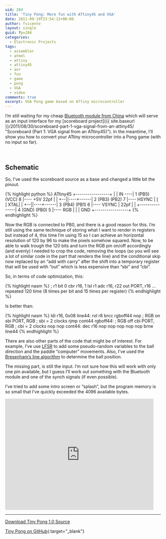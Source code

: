 ```yaml
---
uid: 284
title: 'Tiny Pong: More fun with ATtiny45 and VGA'
date: 2011-09-19T23:54:13+00:00
author: fvicente
layout: single
guid: ?p=284
categories:
  - Electronic Projects
tags:
  - assembler
  - atmel
  - attiny
  - attiny45
  - avr
  - fun
  - game
  - pong
  - VGA
  - video
comments: true
excerpt: VGA Pong game based on ATtiny microcontroller
---
```

I&#8217;m still waiting for my cheap [Bluetooth module from China](http://www.dealextreme.com/p/wireless-bluetooth-rs232-ttl-transceiver-module-80711 "Bluetooth Module") which will serve as an input interface for my [scoreboard project]({{ site.baseurl }}/2011/08/30/scoreboard-part-1-vga-signal-from-an-attiny45/ "Scoreboard (Part 1: VGA signal from an ATtiny45)"). In the meantime, I&#8217;ll show you how to convert your ATtiny microcontroller into a Pong game (with no input so far).

<figure class="half">
	<a title="Tiny Pong" href="{{ site.baseurl }}/images/tinypong/tinypong_01.jpg" target="_blank"><img src="{{ site.baseurl }}/images/tinypong/tinypong_01.jpg" alt="" title="Tiny Pong"/></a>
	<a title="Tiny Pong in the protoboard" href="{{ site.baseurl }}/images/tinypong/tinypong_02.jpg" target="_blank"><img src="{{ site.baseurl }}/images/tinypong/tinypong_02.jpg" alt="" title="Tiny Pong in the protoboard"/></a>
</figure>

<!--more-->

## Schematic

So, I&#8217;ve used the scoreboard source as a base and changed a little bit the pinout.

{% highlight python %}
                       ATtiny45
                  +-----------------+
                  |                 |
           IN ----| 1 (PB5) (VCC) 8 |---- +5V
    22pf          |                 |
  +--||----+------| 2 (PB3) (PB2) 7 |---- HSYNC
  |       [ ] XTAL|                 |
  +--||----+------| 3 (PB4) (PB1) 6 |---- VSYNC
  | 22pf          |                 |
  +---------------| 4 (GND) (PB0) 5 |---- RGB
  |               |                 |
 GND              +-----------------+
{% endhighlight %}

Now the RGB is connected to PB0, and there is a good reason for this. I&#8217;m still using the same technique of storing what I want to render in registers but instead of 4, this time I&#8217;m using 15 so I can achieve an horizontal resolution of 120 by 96 to make the pixels somehow squared. Now, to be able to walk trough the 120 bits and turn the RGB pin on/off accordingly (and evenly) I needed to crop the code, removing the loops (so you will see a lot of similar code in the part that renders the line) and the conditional skip now replaced by an &#8220;add with carry&#8221; after the shift into a temporary register that will be used with &#8220;out&#8221; which is less expensive than &#8220;sbi&#8221; and &#8220;cbi&#8221;.

So, in terms of code optimization, this:

{% highlight nasm %}
	; r1 bit 0
	cbr r16, 1
	lsl r1
	adc r16, r22
	out PORT, r16
	... repeated 120 time (8 times per bit and 15 times per register)
{% endhighlight %}

Is better than:

{% highlight nasm %}
	ldi r16, 0x08
line44:
	rol r8
	brcc rgboff44
	nop
	; RGB on
	sbi PORT, RGB		; sbi = 2 clocks
	rjmp cont44
rgboff44:
	; RGB off
	cbi PORT, RGB		; cbi = 2 clocks
	nop
	nop
cont44:
	dec r16
	nop
	nop
	nop
	nop
	nop
	brne line44
{% endhighlight %}

There are also other parts of the code that might be of interest. For example, I&#8217;ve use [LFSR](http://en.wikipedia.org/wiki/Linear_feedback_shift_register "Linear feedback shift register") to add some pseudo-random variables to the ball direction and the paddle &#8220;computer&#8221; movements. Also, I&#8217;ve used the [Bresenham&#8217;s line algorithm](http://en.wikipedia.org/wiki/Bresenham's_line_algorithm "Bresenham's line algorithm") to determine the ball position.

The missing part, is still the input. I&#8217;m not sure how this will work with only one pin available, but I guess I&#8217;ll work out something with the Bluetooth module and one of the synch signals (if even possible).

I&#8217;ve tried to add some intro screen or &#8220;splash&#8221;, but the program memory is so small that I&#8217;ve quickly exceeded the 4096 available bytes.

<iframe width="480" height="360" src="http://www.youtube.com/embed/8KlHqu1tnMg" allowfullscreen frameborder="0"></iframe>

---

<a title="Download Tiny Pong 1.0" markdown="0" href="https://github.com/fvicente/tinypong/archive/v1.0.zip" class="btn">Download Tiny Pong 1.0 Source</a>

[Tiny Pong on GitHub](https://github.com/fvicente/tinypong "Tiny Pong on GitHub"){:target="_blank"}
